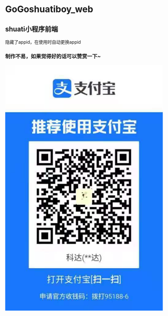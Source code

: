 # GoGoshuatiboy_web
## shuati小程序前端
  隐藏了appid，在使用时自动更换appid
  
  
### 制作不易，如果觉得好的话可以赞赏一下~
![avatar](./fukuanma.jpg)
